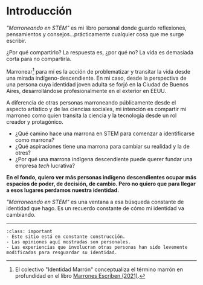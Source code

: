# Introducción

_"Marroneando en STEM"_ es mi libro personal donde guardo reflexiones, pensamientos y consejos...prácticamente cualquier cosa que me surge escribir.

¿Por qué compartirlo? La respuesta es, ¿por qué no? La vida es demasiada corta para no compartirla. 

Marronear[^1] para mí es la acción de problematizar y transitar la vida desde una mirada indígeno-descendiente. En mi caso, desde la perspectiva de una persona cuya identidad joven adulta se forjó en la Ciudad de Buenos Aires, desarrollándose profesionalmente en el exterior en EEUU.

A diferencia de otras personas marroneando públicamente desde el aspecto artístico y de las ciencias sociales, mi intención es compartir mi marroneo como quien transita la ciencia y la tecnología desde un rol creador y protagónico.

- ¿Qué camino hace una marrona en STEM para comenzar a identificarse como marrona?
- ¿Qué aspiraciones tiene una marrona para cambiar su realidad y la de otres?
- ¿Por qué una marrona indígena descendiente puede querer fundar una empresa _tech_ lucrativa?

**En el fondo, quiero ver más personas indígeno descendientes ocupar más espacios de poder, de decisión, de cambio. Pero no quiero que para llegar a esos lugares perdamos nuestra identidad.**

_"Marroneando en STEM"_ es una ventana a esa búsqueda constante de identidad que hago. Es un recuerdo constante de cómo mi identidad va cambiando.

---


[^1]: El colectivo "Identidad Marrón" conceptualiza el término marrón en profundidad en el libro [Marrones Escriben (2021)](https://www.digitalexhibitions.manchester.ac.uk/files/original/MARRONESESCRIBEN_ED2_28.7.pdf). 

```{admonition} Advertencia
:class: important
- Este sitio está en constante construcción. 
- Las opiniones aquí mostradas son personales. 
- Las experiencias que involucran otras personas han sido levemente modificadas para resguardar su identidad.
```